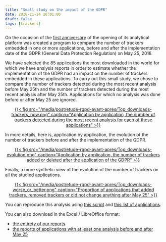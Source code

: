 ```yaml
---
title: "Small study on the impact of the GDPR"
date: 2018-11-24 10:01:00
draft: false
tags: [trackers]
---
```


On the occasion of the [first anniversary](https://exodus-privacy.eu.org/en/post/anniversaire/) of the opening of its analytical platform was created a program to compare the number of trackers embedded in one or more applications, before and after the implementation date of the GDPR (General Data Protection Regulation) on May 25, 2018.

We have selected the 85 applications the most downloaded in the world for which we have analysis reports in order to estimate whether the implementation of the GDPR had an impact on the number of trackers embedded in these applications. To carry out this small study, we chose to compare the number of trackers detected during the most recent analysis before May 25th and the number of trackers detected during the most recent analysis after May 25th. Applications for which no analysis was done before or after May 25 are ignored.

<center>
<a href="/media/post/etude-rgpd-avant-apres/Top_downloads-trackers_now.png">
{{< fig src="/media/post/etude-rgpd-avant-apres/Top_downloads-trackers_now.png" caption="Application by application, the number of trackers detected during the most recent analysis for each of these applications" >}}
</a>
</center>

In more details, here is, application by application, the evolution of the number of trackers before and after the implementation of the GDPR.

<center>
<a href="/media/post/etude-rgpd-avant-apres/Top_downloads-evolution.png">
{{< fig src="/media/post/etude-rgpd-avant-apres/Top_downloads-evolution.png" caption="Application by application, the number of trackers added or deleted after the application of the GDPR" >}}
</a>
</center>

Finally, a more synthetic view of the evolution of the number of trackers on all the studied applications.
<center>
<a href="/media/post/etude-rgpd-avant-apres/Top_downloads-worse_or_better.png">
{{< fig src="/media/post/etude-rgpd-avant-apres/Top_downloads-worse_or_better.png" caption="Proportion of applications that added trackers, removed trackers or did not change anything after May 25" >}}
</a>
</center>

You can reproduce this analysis using [this script](https://github.com/Exodus-Privacy/post-gdpr-stats) and [this list of applications](/media/post/etude-rgpd-avant-apres/top_dl.txt).

You can also download in the Excel / LibreOffice format:

* [the entirety of our reports](/media/post/etude-rgpd-avant-apres/exodus_export_20181121.csv)
* [the reports of applications with at least one analysis before and after May 25](/media/post/etude-rgpd-avant-apres/exodus_export_20181121_only_pre-post_gdpr.csv)
